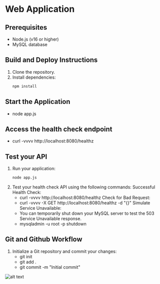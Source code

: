 # Web Application

## Prerequisites
- Node.js (v16 or higher)
- MySQL database

## Build and Deploy Instructions
1. Clone the repository.
2. Install dependencies:
   ```bash
   npm install

## Start the Application
- node app.js

## Access the health check endpoint
- curl -vvvv http://localhost:8080/healthz

## Test your API
1. Run your application:
    ```bash
    node app.js
2. Test your health check API using the following commands:
    Successful Health Check:
    - curl -vvvv http://localhost:8080/healthz
    Check for Bad Request:
    - curl -vvvv -X GET http://localhost:8080/healthz -d "{}"
    Simulate Service Unavailable:
    - You can temporarily shut down your MySQL server to test the 503 Service Unavailable response.
    - mysqladmin -u root -p shutdown

## Git and Github Workflow
1.	Initialize a Git repository and commit your changes:
    - git init
    - git add .
    - git commit -m "Initial commit"

![alt text](image.png)